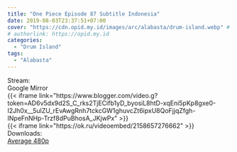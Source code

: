 ```yaml
---
title: "One Piece Episode 87 Subtitle Indonesia"
date: 2019-08-03T23:37:51+07:00
cover: "https://cdn.opid.my.id/images/arc/alabasta/drum-island.webp" # Optional, cover
# authorlink: https://opid.my.id
categories:
  - "Drum Island"
tags:
  - "Alabasta"
---
```

<div class="ui menu violet borderless inverted">
  <div class="header item active">
        Stream:
    </div>
  <a class="active item" data-tab="google">
    <i class="google drive icon"></i> Google
  </a>
  <a class="item nounderline" data-tab="mirror">
    <i class="odnoklassniki icon"></i> Mirror
  </a>
</div>
<div class="ui bottom attached tab segment active" style="border:0 !important;" data-tab="google">
  {{< iframe link="https://www.blogger.com/video.g?token=AD6v5dx9d2S_C_rks2TjECifb1yD_byosiL8htD-xqEni5pKp8gxe0-I2Jh0x__5ulZU_rEvAwgRnh7tckcGW1ghuvcZt6ipxU8QoFjjqZfgh-INpeFnNHp-Trzf8dPuBhosA_JKjwPx" >}}
</div>
<div class="ui bottom attached tab segment" style="border:0 !important;" data-tab="mirror">
  {{< iframe link="https://ok.ru/videoembed/2158657276662" >}}
</div>
<div class="ui menu violet borderless inverted">
  <div class="header item active">
        Downloads:
    </div>
  <a class="item nounderline" href="https://ouo.io/84ujLD" target="_blank" rel="dofollow"><i class="google drive icon"></i>
    Average 480p</a>
</div>